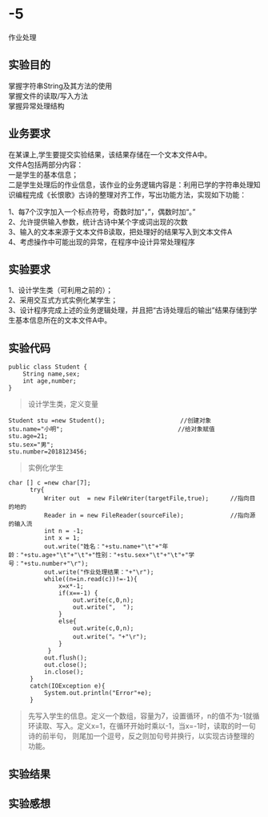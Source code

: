 # -5
作业处理
## 实验目的
掌握字符串String及其方法的使用  
掌握文件的读取/写入方法  
掌握异常处理结构
## 业务要求
在某课上,学生要提交实验结果，该结果存储在一个文本文件A中。  
文件A包括两部分内容：  
一是学生的基本信息；  
二是学生处理后的作业信息，该作业的业务逻辑内容是：利用已学的字符串处理知识编程完成《长恨歌》古诗的整理对齐工作，写出功能方法，实现如下功能：

1、每7个汉字加入一个标点符号，奇数时加“，”，偶数时加“。”  
2、允许提供输入参数，统计古诗中某个字或词出现的次数  
3、输入的文本来源于文本文件B读取，把处理好的结果写入到文本文件A  
4、考虑操作中可能出现的异常，在程序中设计异常处理程序
## 实验要求
1、设计学生类（可利用之前的）；  
2、采用交互式方式实例化某学生；  
3、设计程序完成上述的业务逻辑处理，并且把“古诗处理后的输出”结果存储到学生基本信息所在的文本文件A中。
## 实验代码
    public class Student {
	    String name,sex;
	    int age,number;	
    }
>设计学生类，定义变量

    Student stu =new Student();                     //创建对象
    stu.name="小明";                                //给对象赋值
    stu.age=21;
    stu.sex="男";
    stu.number=2018123456;  
>实例化学生

    char [] c =new char[7];
	      try{
	    	  Writer out  = new FileWriter(targetFile,true);      //指向目的地的
	    	  Reader in = new FileReader(sourceFile);             //指向源的输入流
	    	  int n = -1;
	    	  int x = 1;
	    	  out.write("姓名："+stu.name+"\t"+"年龄："+stu.age+"\t"+"\t"+"性别："+stu.sex+"\t"+"\t"+"学号："+stu.number+"\r");
	    	  out.write("作业处理结果："+"\r");
	          while((n=in.read(c))!=-1){
	        	  x=x*-1;
	        	  if(x==-1) {
	        		  out.write(c,0,n);
		              out.write(",  ");
	        	  }
	        	  else{
	        		  out.write(c,0,n);
	        		  out.write("。"+"\r");
	        	  }	              
	           }
	          out.flush();
	          out.close();
	          in.close();
	      }	      
	      catch(IOException e){
	    	  System.out.println("Error"+e);
	      }
>先写入学生的信息。定义一个数组，容量为7，设置循环，n的值不为-1就循环读取、写入。定义x=1，在循环开始时乘以-1，当x=-1时，读取的时一句诗的前半句，
则尾加一个逗号，反之则加句号并换行，以实现古诗整理的功能。

## 实验结果

## 实验感想
